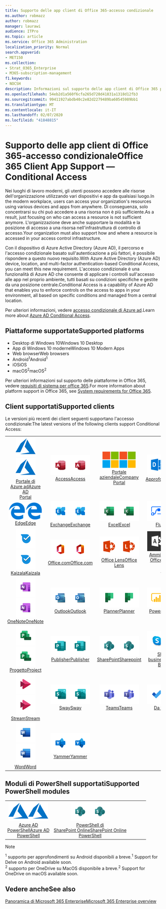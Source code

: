```yaml
---
title: Supporto delle app client di Office 365-accesso condizionale
ms.author: robmazz
author: robmazz
manager: laurawi
audience: ITPro
ms.topic: article
ms.service: Office 365 Administration
localization_priority: Normal
search.appverid:
- MET150
ms.collection:
- Strat_O365_Enterprise
- M365-subscription-management
f1.keywords:
- NOCSH
description: Informazioni sul supporto delle app client di Office 365 per l'accesso condizionale
ms.openlocfilehash: 54eb2d1a560f6cfa265d728d41831a1318d12fb3
ms.sourcegitcommit: 99411927abdb40c2e82d2279489ba60545989bb1
ms.translationtype: MT
ms.contentlocale: it-IT
ms.lasthandoff: 02/07/2020
ms.locfileid: "41848815"
---
```

# <a name="office-365-client-app-support--conditional-access"></a><span data-ttu-id="2815b-103">Supporto delle app client di Office 365-accesso condizionale</span><span class="sxs-lookup"><span data-stu-id="2815b-103">Office 365 Client App Support — Conditional Access</span></span>

<span data-ttu-id="2815b-104">Nei luoghi di lavoro moderni, gli utenti possono accedere alle risorse dell'organizzazione utilizzando vari dispositivi e app da qualsiasi luogo.</span><span class="sxs-lookup"><span data-stu-id="2815b-104">In the modern workplace, users can access your organization's resources using various devices and apps from anywhere.</span></span> <span data-ttu-id="2815b-105">Di conseguenza, solo concentrarsi su chi può accedere a una risorsa non è più sufficiente.</span><span class="sxs-lookup"><span data-stu-id="2815b-105">As a result, just focusing on who can access a resource is not sufficient anymore.</span></span> <span data-ttu-id="2815b-106">L'organizzazione deve anche supportare la modalità e la posizione di accesso a una risorsa nell'infrastruttura di controllo di accesso.</span><span class="sxs-lookup"><span data-stu-id="2815b-106">Your organization must also support how and where a resource is accessed in your access control infrastructure.</span></span>

<span data-ttu-id="2815b-107">Con il dispositivo di Azure Active Directory (Azure AD), il percorso e l'accesso condizionale basato sull'autenticazione a più fattori, è possibile rispondere a questo nuovo requisito.</span><span class="sxs-lookup"><span data-stu-id="2815b-107">With Azure Active Directory (Azure AD) device, location, and multi-factor authentication-based Conditional Access, you can meet this new requirement.</span></span> <span data-ttu-id="2815b-108">L'accesso condizionale è una funzionalità di Azure AD che consente di applicare i controlli sull'accesso alle app nel proprio ambiente, tutti basati su condizioni specifiche e gestite da una posizione centrale.</span><span class="sxs-lookup"><span data-stu-id="2815b-108">Conditional Access is a capability of Azure AD that enables you to enforce controls on the access to apps in your environment, all based on specific conditions and managed from a central location.</span></span>

<span data-ttu-id="2815b-109">Per ulteriori informazioni, vedere [accesso condizionale di Azure ad](https://docs.microsoft.com/azure/active-directory/conditional-access/).</span><span class="sxs-lookup"><span data-stu-id="2815b-109">Learn more about [Azure AD Conditional Access](https://docs.microsoft.com/azure/active-directory/conditional-access/).</span></span>

## <a name="supported-platforms"></a><span data-ttu-id="2815b-110">Piattaforme supportate</span><span class="sxs-lookup"><span data-stu-id="2815b-110">Supported platforms</span></span>

 - <span data-ttu-id="2815b-111">Desktop di Windows 10</span><span class="sxs-lookup"><span data-stu-id="2815b-111">Windows 10 Desktop</span></span>
 - <span data-ttu-id="2815b-112">App di Windows 10 moderne</span><span class="sxs-lookup"><span data-stu-id="2815b-112">Windows 10 Modern Apps</span></span>
 - <span data-ttu-id="2815b-113">Web browser</span><span class="sxs-lookup"><span data-stu-id="2815b-113">Web browsers</span></span>
 - <span data-ttu-id="2815b-114">Android<sup>1</sup></span><span class="sxs-lookup"><span data-stu-id="2815b-114">Android<sup>1</sup></span></span>
 - <span data-ttu-id="2815b-115">iOS</span><span class="sxs-lookup"><span data-stu-id="2815b-115">iOS</span></span>
 - <span data-ttu-id="2815b-116">macOS<sup>2</sup></span><span class="sxs-lookup"><span data-stu-id="2815b-116">macOS<sup>2</sup></span></span>

<span data-ttu-id="2815b-117">Per ulteriori informazioni sul supporto delle piattaforme in Office 365, vedere [requisiti di sistema per office 365](https://products.office.com/office-system-requirements).</span><span class="sxs-lookup"><span data-stu-id="2815b-117">For more information about platform support in Office 365, see [System requirements for Office 365](https://products.office.com/office-system-requirements).</span></span>

## <a name="supported-clients"></a><span data-ttu-id="2815b-118">Client supportati</span><span class="sxs-lookup"><span data-stu-id="2815b-118">Supported clients</span></span>

<span data-ttu-id="2815b-119">Le versioni più recenti dei client seguenti supportano l'accesso condizionale:</span><span class="sxs-lookup"><span data-stu-id="2815b-119">The latest versions of the following clients support Conditional Access:</span></span>

| | | | | | |
|:---:|:---:|:---:|:---:|:---:|:---:|
| <span data-ttu-id="2815b-120">![Icona di Azure](media/o365-azure-64x64.png)</span><span class="sxs-lookup"><span data-stu-id="2815b-120">![Azure icon](media/o365-azure-64x64.png)</span></span> <br> [<span data-ttu-id="2815b-121">Portale di <br> Azure ad</span><span class="sxs-lookup"><span data-stu-id="2815b-121">Azure AD <br> Portal </span></span>](https://azure.microsoft.com/features/azure-portal/) | <span data-ttu-id="2815b-122">![Icona Access](media/o365-access-64x64.png)</span><span class="sxs-lookup"><span data-stu-id="2815b-122">![Access icon](media/o365-access-64x64.png)</span></span> <br> [<span data-ttu-id="2815b-123">Access</span><span class="sxs-lookup"><span data-stu-id="2815b-123">Access</span></span>](https://products.office.com/access) | <span data-ttu-id="2815b-124">![Icona portale aziendale](media/o365-microsoft-64x64.png)</span><span class="sxs-lookup"><span data-stu-id="2815b-124">![Company portal icon](media/o365-microsoft-64x64.png)</span></span> <br> [<span data-ttu-id="2815b-125">Portale <br> aziendale</span><span class="sxs-lookup"><span data-stu-id="2815b-125">Company <br> Portal </span></span>](https://docs.microsoft.com/intune-user-help/sign-in-to-the-company-portal)  | <span data-ttu-id="2815b-126">![Icona di approfondimento](media/o365-delve-64x64.png)</span><span class="sxs-lookup"><span data-stu-id="2815b-126">![Delve icon](media/o365-delve-64x64.png)</span></span> <br> [<span data-ttu-id="2815b-127">Approfondire<sup>1</sup></span><span class="sxs-lookup"><span data-stu-id="2815b-127">Delve<sup>1</sup></span></span>](https://products.office.com/business/intelligent-search) | <span data-ttu-id="2815b-128">![Icona Dynamics 365](media/o365-dynamics365-64x64.png)</span><span class="sxs-lookup"><span data-stu-id="2815b-128">![Dynamics 365 icon](media/o365-dynamics365-64x64.png)</span></span> <br> [<span data-ttu-id="2815b-129">Dynamics 365</span><span class="sxs-lookup"><span data-stu-id="2815b-129">Dynamics 365</span></span>](https://dynamics.microsoft.com) 
| <span data-ttu-id="2815b-130">![Icona del server perimetrale](media/o365-edge-64x64.png)</span><span class="sxs-lookup"><span data-stu-id="2815b-130">![Edge icon](media/o365-edge-64x64.png)</span></span> <br> [<span data-ttu-id="2815b-131">Edge</span><span class="sxs-lookup"><span data-stu-id="2815b-131">Edge</span></span>](https://www.microsoft.com/windows/microsoft-edge) | <span data-ttu-id="2815b-132">![Icona di Exchange](media/o365-exchange-64x64.png)</span><span class="sxs-lookup"><span data-stu-id="2815b-132">![Exchange icon](media/o365-exchange-64x64.png)</span></span> <br> [<span data-ttu-id="2815b-133">Exchange</span><span class="sxs-lookup"><span data-stu-id="2815b-133">Exchange</span></span>](https://products.office.com/exchange/exchange-online) | <span data-ttu-id="2815b-134">![Icona Excel](media/o365-excel-64x64.png)</span><span class="sxs-lookup"><span data-stu-id="2815b-134">![Excel icon](media/o365-excel-64x64.png)</span></span> <br> [<span data-ttu-id="2815b-135">Excel</span><span class="sxs-lookup"><span data-stu-id="2815b-135">Excel</span></span>](https://products.office.com/excel) | <span data-ttu-id="2815b-136">![Icona del flusso](media/o365-flow-64x64.png)</span><span class="sxs-lookup"><span data-stu-id="2815b-136">![Flow icon](media/o365-flow-64x64.png)</span></span> <br> [<span data-ttu-id="2815b-137">Flusso</span><span class="sxs-lookup"><span data-stu-id="2815b-137">Flow</span></span>](https://flow.microsoft.com) | <span data-ttu-id="2815b-138">![Icona maschere](media/o365-forms-64x64.png)</span><span class="sxs-lookup"><span data-stu-id="2815b-138">![Forms icon](media/o365-forms-64x64.png)</span></span> <br> [<span data-ttu-id="2815b-139">Maschere</span><span class="sxs-lookup"><span data-stu-id="2815b-139">Forms</span></span>](https://flow.microsoft.com/connectors/shared_microsoftforms/microsoft-forms/) 
| <span data-ttu-id="2815b-140">![Icona di Kaizala](media/o365-kaizala-64x64.png)</span><span class="sxs-lookup"><span data-stu-id="2815b-140">![Kaizala icon](media/o365-kaizala-64x64.png)</span></span> <br> [<span data-ttu-id="2815b-141">Kaizala</span><span class="sxs-lookup"><span data-stu-id="2815b-141">Kaizala</span></span>](https://products.office.com/en/business/microsoft-kaizala) | <span data-ttu-id="2815b-142">![Icona Office.com](media/o365-office-64x64.png)</span><span class="sxs-lookup"><span data-stu-id="2815b-142">![Office.com icon](media/o365-office-64x64.png)</span></span> <br> [<span data-ttu-id="2815b-143">Office.com</span><span class="sxs-lookup"><span data-stu-id="2815b-143">Office.com</span></span>](https://www.office.com/) | <span data-ttu-id="2815b-144">![Icona dell'obiettivo](media/o365-lens-64x64.png)</span><span class="sxs-lookup"><span data-stu-id="2815b-144">![Lens icon](media/o365-lens-64x64.png)</span></span> <br> [<span data-ttu-id="2815b-145">Office Lens</span><span class="sxs-lookup"><span data-stu-id="2815b-145">Office Lens</span></span>](https://www.microsoft.com/p/office-lens/9wzdncrfj3t8?activetab=pivot%3Aoverviewtab) | <span data-ttu-id="2815b-146">![Icona di amministrazione di Office 365](media/o365-o365admin-64x64.png)</span><span class="sxs-lookup"><span data-stu-id="2815b-146">![Office 365 Admin icon](media/o365-o365admin-64x64.png)</span></span> <br> [<span data-ttu-id="2815b-147">Amministratore di <br> Office 365</span><span class="sxs-lookup"><span data-stu-id="2815b-147">Office 365 <br> Admin</span></span>](https://products.office.com/business/manage-office-365-admin-app) | <span data-ttu-id="2815b-148">![Icona di OneDrive for business](media/o365-OneDrive-64x64.png)</span><span class="sxs-lookup"><span data-stu-id="2815b-148">![OneDrive for Business icon](media/o365-OneDrive-64x64.png)</span></span> <br> [<span data-ttu-id="2815b-149">OneDrive<sup>2</sup></span><span class="sxs-lookup"><span data-stu-id="2815b-149">OneDrive<sup>2</sup></span></span>](https://products.office.com/onedrive-for-business/online-cloud-storage) 
| <span data-ttu-id="2815b-150">![Icona di OneNote](media/o365-OneNote-64x64.png)</span><span class="sxs-lookup"><span data-stu-id="2815b-150">![OneNote icon](media/o365-OneNote-64x64.png)</span></span> <br> [<span data-ttu-id="2815b-151">OneNote</span><span class="sxs-lookup"><span data-stu-id="2815b-151">OneNote</span></span>](https://products.office.com/onenote) | <span data-ttu-id="2815b-152">![Icona di Outlook](media/o365-outlook-64x64.png)</span><span class="sxs-lookup"><span data-stu-id="2815b-152">![Outlook icon](media/o365-outlook-64x64.png)</span></span> <br> [<span data-ttu-id="2815b-153">Outlook</span><span class="sxs-lookup"><span data-stu-id="2815b-153">Outlook</span></span>](https://products.office.com/outlook) | <span data-ttu-id="2815b-154">![Icona Planner](media/o365-planner-64x64.png)</span><span class="sxs-lookup"><span data-stu-id="2815b-154">![Planner icon](media/o365-planner-64x64.png)</span></span> <br> [<span data-ttu-id="2815b-155">Planner</span><span class="sxs-lookup"><span data-stu-id="2815b-155">Planner</span></span>](https://products.office.com/business/task-management-software) | <span data-ttu-id="2815b-156">![Icona PowerBI](media/o365-powerbi-64x64.png)</span><span class="sxs-lookup"><span data-stu-id="2815b-156">![PowerBI icon](media/o365-powerbi-64x64.png)</span></span> <br> [<span data-ttu-id="2815b-157">Power BI</span><span class="sxs-lookup"><span data-stu-id="2815b-157">Power BI</span></span>](https://powerbi.microsoft.com) | <span data-ttu-id="2815b-158">![Icona PowerPoint](media/o365-powerpoint-64x64.png)</span><span class="sxs-lookup"><span data-stu-id="2815b-158">![PowerPoint icon](media/o365-powerpoint-64x64.png)</span></span> <br> [<span data-ttu-id="2815b-159">PowerPoint</span><span class="sxs-lookup"><span data-stu-id="2815b-159">PowerPoint</span></span>](https://products.office.com/powerpoint) 
| <span data-ttu-id="2815b-160">![Icona progetto](media/o365-project-64x64.png)</span><span class="sxs-lookup"><span data-stu-id="2815b-160">![Project icon](media/o365-project-64x64.png)</span></span> <br> [<span data-ttu-id="2815b-161">Progetto</span><span class="sxs-lookup"><span data-stu-id="2815b-161">Project</span></span>](https://products.office.com/project) | <span data-ttu-id="2815b-162">![Icona di Publisher](media/o365-publisher-64x64.png)</span><span class="sxs-lookup"><span data-stu-id="2815b-162">![Publisher icon](media/o365-publisher-64x64.png)</span></span> <br> [<span data-ttu-id="2815b-163">Publisher</span><span class="sxs-lookup"><span data-stu-id="2815b-163">Publisher</span></span>](https://products.office.com/publisher) | <span data-ttu-id="2815b-164">![Icona di SharePoint](media/o365-sharepoint-64x64.png)</span><span class="sxs-lookup"><span data-stu-id="2815b-164">![SharePoint icon](media/o365-sharepoint-64x64.png)</span></span> <br> [<span data-ttu-id="2815b-165">SharePoint</span><span class="sxs-lookup"><span data-stu-id="2815b-165">Sharepoint</span></span>](https://products.office.com/sharepoint) | <span data-ttu-id="2815b-166">![Icona di Skype for Business](media/o365-skypeforbusiness-64x64.png)</span><span class="sxs-lookup"><span data-stu-id="2815b-166">![Skype for Business icon](media/o365-skypeforbusiness-64x64.png)</span></span> <br> [<span data-ttu-id="2815b-167">Skype for <br> business</span><span class="sxs-lookup"><span data-stu-id="2815b-167">Skype for <br> Business</span></span>](https://www.skype.com/business/) | <span data-ttu-id="2815b-168">![Icona note adesive](media/o365-stickynotes-64x64.png)</span><span class="sxs-lookup"><span data-stu-id="2815b-168">![Sticky Notes icon](media/o365-stickynotes-64x64.png)</span></span> <br> [<span data-ttu-id="2815b-169">Sticky Notes</span><span class="sxs-lookup"><span data-stu-id="2815b-169">Sticky Notes</span></span>](https://www.microsoft.com/p/microsoft-sticky-notes/9nblggh4qghw) 
| <span data-ttu-id="2815b-170">![Icona di Stream](media/o365-stream-64x64.png)</span><span class="sxs-lookup"><span data-stu-id="2815b-170">![Stream icon](media/o365-stream-64x64.png)</span></span> <br> [<span data-ttu-id="2815b-171">Stream</span><span class="sxs-lookup"><span data-stu-id="2815b-171">Stream</span></span>](https://stream.microsoft.com) | <span data-ttu-id="2815b-172">![Icona Sway](media/o365-sway-64x64.png)</span><span class="sxs-lookup"><span data-stu-id="2815b-172">![Sway icon](media/o365-sway-64x64.png)</span></span> <br> [<span data-ttu-id="2815b-173">Sway</span><span class="sxs-lookup"><span data-stu-id="2815b-173">Sway</span></span>](https://sway.com) | <span data-ttu-id="2815b-174">![icona di Teams](media/o365-teams-64x64.png)</span><span class="sxs-lookup"><span data-stu-id="2815b-174">![Teams icon](media/o365-teams-64x64.png)</span></span> <br> [<span data-ttu-id="2815b-175">Teams</span><span class="sxs-lookup"><span data-stu-id="2815b-175">Teams</span></span>](https://products.office.com/microsoft-teams/group-chat-software) | <span data-ttu-id="2815b-176">![Icona da fare](media/o365-todo-64x64.png)</span><span class="sxs-lookup"><span data-stu-id="2815b-176">![To Do icon](media/o365-todo-64x64.png)</span></span> <br> [<span data-ttu-id="2815b-177">Da fare</span><span class="sxs-lookup"><span data-stu-id="2815b-177">To Do</span></span>](https://todo.microsoft.com) | <span data-ttu-id="2815b-178">![Icona Visio](media/o365-visio-64x64.png)</span><span class="sxs-lookup"><span data-stu-id="2815b-178">![Visio icon](media/o365-visio-64x64.png)</span></span> <br> [<span data-ttu-id="2815b-179">Visio</span><span class="sxs-lookup"><span data-stu-id="2815b-179">Visio</span></span>](https://products.office.com/visio/flowchart-software) 
| <span data-ttu-id="2815b-180">![Icona Word](media/o365-word-64x64.png)</span><span class="sxs-lookup"><span data-stu-id="2815b-180">![Word icon](media/o365-word-64x64.png)</span></span> <br> [<span data-ttu-id="2815b-181">Word</span><span class="sxs-lookup"><span data-stu-id="2815b-181">Word</span></span>](https://products.office.com/word) | <span data-ttu-id="2815b-182">![Icona di Yammer](media/o365-yammer-64x64.png)</span><span class="sxs-lookup"><span data-stu-id="2815b-182">![Yammer icon](media/o365-yammer-64x64.png)</span></span> <br> [<span data-ttu-id="2815b-183">Yammer</span><span class="sxs-lookup"><span data-stu-id="2815b-183">Yammer</span></span>](https://products.office.com/yammer/yammer-overview)

## <a name="supported-powershell-modules"></a><span data-ttu-id="2815b-184">Moduli di PowerShell supportati</span><span class="sxs-lookup"><span data-stu-id="2815b-184">Supported PowerShell modules</span></span>

| | | | | | |
|:---:|:---:|:---:|:---:|:---:|:---:|
| <span data-ttu-id="2815b-185">![Icona di Azure](media/o365-azure-64x64.png)</span><span class="sxs-lookup"><span data-stu-id="2815b-185">![Azure icon](media/o365-azure-64x64.png)</span></span> <br> [<span data-ttu-id="2815b-186">Azure AD <br> PowerShell</span><span class="sxs-lookup"><span data-stu-id="2815b-186">Azure AD <br> PowerShell</span></span>](https://docs.microsoft.com/powershell/azure/active-directory/overview?view=azureadps-2.0) | <span data-ttu-id="2815b-187">![Icona di SharePoint](media/o365-sharepoint-64x64.png)</span><span class="sxs-lookup"><span data-stu-id="2815b-187">![SharePoint icon](media/o365-sharepoint-64x64.png)</span></span> <br> [<span data-ttu-id="2815b-188">PowerShell di <br> SharePoint Online</span><span class="sxs-lookup"><span data-stu-id="2815b-188">SharePoint Online <br> PowerShell</span></span>](https://docs.microsoft.com/powershell/sharepoint/sharepoint-online/connect-sharepoint-online)

> [!NOTE]
> <span data-ttu-id="2815b-189"><sup>1</sup> supporto per approfondimenti su Android disponibili a breve.</span><span class="sxs-lookup"><span data-stu-id="2815b-189"><sup>1</sup> Support for Delve on Android available soon.</span></span> <br>
> <span data-ttu-id="2815b-190"><sup>2</sup> supporto per OneDrive su MacOS disponibile a breve.</span><span class="sxs-lookup"><span data-stu-id="2815b-190"><sup>2</sup> Support for OneDrive on macOS available soon.</span></span>

## <a name="see-also"></a><span data-ttu-id="2815b-191">Vedere anche</span><span class="sxs-lookup"><span data-stu-id="2815b-191">See also</span></span>

[<span data-ttu-id="2815b-192">Panoramica di Microsoft 365 Enterprise</span><span class="sxs-lookup"><span data-stu-id="2815b-192">Microsoft 365 Enterprise overview</span></span>](https://docs.microsoft.com/microsoft-365/enterprise/microsoft-365-overview)
